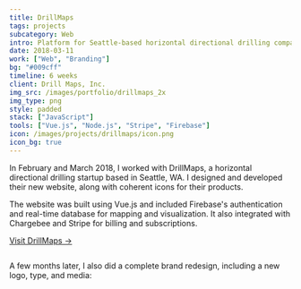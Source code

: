 ```yaml
---
title: DrillMaps
tags: projects
subcategory: Web
intro: Platform for Seattle-based horizontal directional drilling company built using Vue.js and integrated with Stripe and Firebase.
date: 2018-03-11
work: ["Web", "Branding"]
bg: "#009cff"
timeline: 6 weeks
client: Drill Maps, Inc.
img_src: /images/portfolio/drillmaps_2x
img_type: png
style: padded
stack: ["JavaScript"]
tools: ["Vue.js", "Node.js", "Stripe", "Firebase"]
icon: /images/projects/drillmaps/icon.png
icon_bg: true
---
```


In February and March 2018, I worked with DrillMaps, a horizontal directional drilling startup based in Seattle, WA. I designed and developed their new website, along with coherent icons for their products.

The website was built using Vue.js and included Firebase's authentication and real-time database for mapping and visualization. It also integrated with Chargebee and Stripe for billing and subscriptions.

[Visit DrillMaps &rarr;](https://www.drillmaps.com)

<div class="image"><img alt="" src="/images/projects/drillmaps/1.png"></div>

A few months later, I also did a complete brand redesign, including a new logo, type, and media:

<div class="image" style="max-width: 400px; margin: 5rem auto 10rem auto">
  <img alt="" src="/images/projects/drillmaps/logo.png">
</div>

<div class="two-images">
  <img alt="" src="/images/projects/drillmaps/2.png">
  <img alt="" src="/images/projects/drillmaps/3.png">
</div>
<div class="two-images">
  <img alt="" src="/images/projects/drillmaps/4.png">
  <img alt="" src="/images/projects/drillmaps/5.png">
</div>
